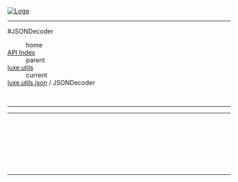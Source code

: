 
[![Logo](../../../../images/logo.png)](../../../../index.html)

---

#JSONDecoder


&emsp;&emsp;&emsp;home   
[API Index](../../../../api/index.html#luxe.utils)   
&emsp;&emsp;&emsp;parent    
[luxe.utils](../)     
&emsp;&emsp;&emsp;current    
[luxe.utils.json](./) / JSONDecoder

<br/>

---




---

&nbsp;   

&nbsp;   

&nbsp;   



&nbsp;
&nbsp;
&nbsp;

---  


&nbsp;   
&nbsp;   